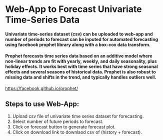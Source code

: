# Web-App to Forecast Univariate Time-Series Data

#### Univariate time-series dataset (csv) can be uploaded to web-app and number of periods to forecast can be inputed for automated forecasting using facebook prophet library along with a box-cox data transform.

#### Prophet forecasts time series data based on an additive model where non-linear trends are fit with yearly, weekly, and daily seasonality, plus holiday effects. It works best with time series that have strong seasonal effects and several seasons of historical data. Prophet is also robust to missing data and shifts in the trend, and typically handles outliers well.

https://facebook.github.io/prophet/

## Steps to use Web-App:

1. Upload csv file of univariate time series dataset for forecasting.
2. Select number of future periods to forecast.
3. Click on forecast button to generate forecast plot.
4. Click on download link to downlaod csv of (history + forecast).  
